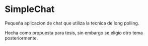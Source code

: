 # SimpleChat

Pequeña aplicacion de chat que utiliza la tecnica de long polling.

Hecha como propuesta para tesis, sin embargo se eligio otro tema posteriormente.

